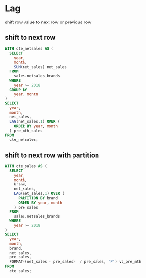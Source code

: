 # Lag

shift row value to next row or previous row

## shift to next row
```sql
WITH cte_netsales AS (
  SELECT 
    year,
    month, 
    SUM(net_sales) net_sales
  FROM 
    sales.netsales_brands
  WHERE 
    year >= 2018
  GROUP BY 
    year, month
)
SELECT 
  year,
  month,
  net_sales,
  LAG(net_sales,1) OVER (
    ORDER BY year, month
  ) pre_mth_sales
FROM 
  cte_netsales;
```

## shift to next row with partition
```sql
WITH cte_sales AS (
  SELECT 
    year,
    month,
    brand,
    net_sales,
    LAG(net_sales,1) OVER (
      PARTITION BY brand
      ORDER BY year, month
    ) pre_sales
  FROM 
    sales.netsales_brands
  WHERE
    year >= 2018
)
SELECT
  year,
  month, 
  brand,
  net_sales, 
  pre_sales,
  FORMAT((net_sales - pre_sales)  / pre_sales, 'P') vs_pre_mth
FROM
  cte_sales;
```

